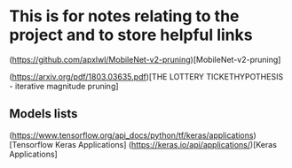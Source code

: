 # This is for notes relating to the project and to store helpful links

(https://github.com/apxlwl/MobileNet-v2-pruning)[MobileNet-v2-pruning]

(https://arxiv.org/pdf/1803.03635.pdf)[THE LOTTERY TICKETHYPOTHESIS - iterative magnitude pruning]

## Models lists

(https://www.tensorflow.org/api_docs/python/tf/keras/applications)[Tensorflow Keras Applications]
(https://keras.io/api/applications/)[Keras Applications]